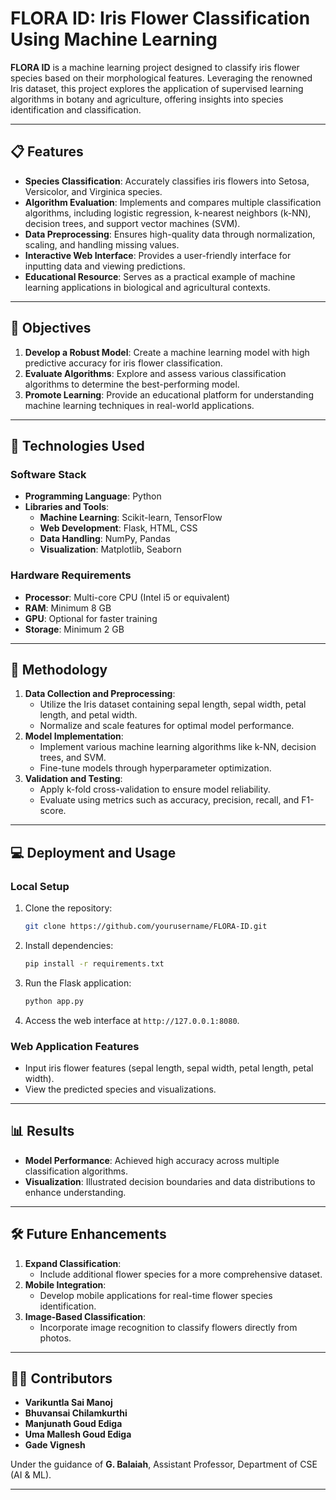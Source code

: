 # FLORA ID: Iris Flower Classification Using Machine Learning

**FLORA ID** is a machine learning project designed to classify iris flower species based on their morphological features. Leveraging the renowned Iris dataset, this project explores the application of supervised learning algorithms in botany and agriculture, offering insights into species identification and classification.

---

## 📋 Features

- **Species Classification**: Accurately classifies iris flowers into Setosa, Versicolor, and Virginica species.
- **Algorithm Evaluation**: Implements and compares multiple classification algorithms, including logistic regression, k-nearest neighbors (k-NN), decision trees, and support vector machines (SVM).
- **Data Preprocessing**: Ensures high-quality data through normalization, scaling, and handling missing values.
- **Interactive Web Interface**: Provides a user-friendly interface for inputting data and viewing predictions.
- **Educational Resource**: Serves as a practical example of machine learning applications in biological and agricultural contexts.

---

## 🎯 Objectives

1. **Develop a Robust Model**: Create a machine learning model with high predictive accuracy for iris flower classification.
2. **Evaluate Algorithms**: Explore and assess various classification algorithms to determine the best-performing model.
3. **Promote Learning**: Provide an educational platform for understanding machine learning techniques in real-world applications.

---

## 🚀 Technologies Used

### **Software Stack**
- **Programming Language**: Python
- **Libraries and Tools**:
  - **Machine Learning**: Scikit-learn, TensorFlow
  - **Web Development**: Flask, HTML, CSS
  - **Data Handling**: NumPy, Pandas
  - **Visualization**: Matplotlib, Seaborn

### **Hardware Requirements**
- **Processor**: Multi-core CPU (Intel i5 or equivalent)
- **RAM**: Minimum 8 GB
- **GPU**: Optional for faster training
- **Storage**: Minimum 2 GB

---

## 🧪 Methodology

1. **Data Collection and Preprocessing**:
   - Utilize the Iris dataset containing sepal length, sepal width, petal length, and petal width.
   - Normalize and scale features for optimal model performance.
2. **Model Implementation**:
   - Implement various machine learning algorithms like k-NN, decision trees, and SVM.
   - Fine-tune models through hyperparameter optimization.
3. **Validation and Testing**:
   - Apply k-fold cross-validation to ensure model reliability.
   - Evaluate using metrics such as accuracy, precision, recall, and F1-score.

---

## 💻 Deployment and Usage

### **Local Setup**
1. Clone the repository:
   ```bash
   git clone https://github.com/yourusername/FLORA-ID.git
   ```
2. Install dependencies:
   ```bash
   pip install -r requirements.txt
   ```
3. Run the Flask application:
   ```bash
   python app.py
   ```
4. Access the web interface at `http://127.0.0.1:8080`.

### **Web Application Features**
- Input iris flower features (sepal length, sepal width, petal length, petal width).
- View the predicted species and visualizations.

---

## 📊 Results

- **Model Performance**: Achieved high accuracy across multiple classification algorithms.
- **Visualization**: Illustrated decision boundaries and data distributions to enhance understanding.



---

## 🛠️ Future Enhancements

1. **Expand Classification**:
   - Include additional flower species for a more comprehensive dataset.
2. **Mobile Integration**:
   - Develop mobile applications for real-time flower species identification.
3. **Image-Based Classification**:
   - Incorporate image recognition to classify flowers directly from photos.

---

## 👨‍💻 Contributors

- **Varikuntla Sai Manoj** 
- **Bhuvansai Chilamkurthi** 
- **Manjunath Goud Ediga** 
- **Uma Mallesh Goud Ediga** 
- **Gade Vignesh**


Under the guidance of **G. Balaiah**, Assistant Professor, Department of CSE (AI & ML).

---
